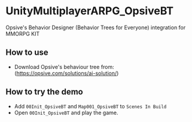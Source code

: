 # UnityMultiplayerARPG_OpsiveBT
Opsive's Behavior Designer (Behavior Trees for Everyone) integration for MMORPG KIT

## How to use
- Download Opsive's behaviour tree from: (https://opsive.com/solutions/ai-solution/)

## How to try the demo
- Add `00Init_OpsiveBT` and `Map001_OpsiveBT` to `Scenes In Build`
- Open `00Init_OpsiveBT` and play the game.
